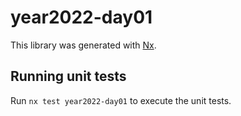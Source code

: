 # year2022-day01

This library was generated with [Nx](https://nx.dev).

## Running unit tests

Run `nx test year2022-day01` to execute the unit tests.

